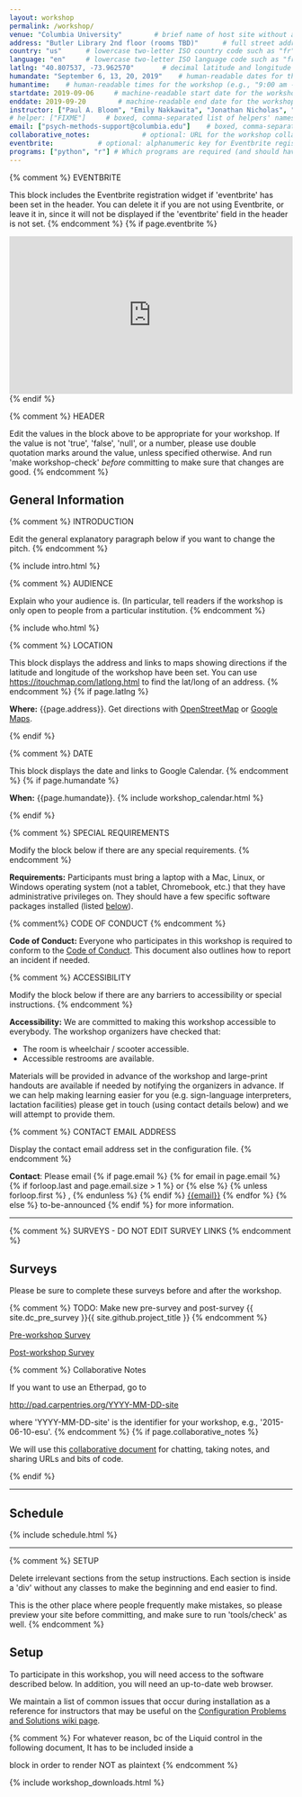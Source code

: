 ```yaml
---
layout: workshop
permalink: /workshop/
venue: "Columbia University"        # brief name of host site without address (e.g., "Euphoric State University")
address: "Butler Library 2nd floor (rooms TBD)"      # full street address of workshop (e.g., "Room A, 123 Forth Street, Blimingen, Euphoria")
country: "us"      # lowercase two-letter ISO country code such as "fr" (see https://en.wikipedia.org/wiki/ISO_3166-1#Current_codes)
language: "en"     # lowercase two-letter ISO language code such as "fr" (see https://en.wikipedia.org/wiki/List_of_ISO_639-1_codes)
latlng: "40.807537, -73.962570"       # decimal latitude and longitude of workshop venue (e.g., "41.7901128,-87.6007318" - use https://www.latlong.net/)
humandate: "September 6, 13, 20, 2019"    # human-readable dates for the workshop (e.g., "Feb 17-18, 2020")
humantime:    # human-readable times for the workshop (e.g., "9:00 am - 4:30 pm")
startdate: 2019-09-06     # machine-readable start date for the workshop in YYYY-MM-DD format like 2015-01-01
enddate: 2019-09-20        # machine-readable end date for the workshop in YYYY-MM-DD format like 2015-01-02
instructor: ["Paul A. Bloom", "Emily Nakkawita", "Jonathan Nicholas", "Ellen Tedeschi", "Monica Thieu", "Michelle VanTieghem"] # boxed, comma-separated list of instructors' names as strings, like ["Kay McNulty", "Betty Jennings", "Betty Snyder"]
# helper: ["FIXME"]     # boxed, comma-separated list of helpers' names, like ["Marlyn Wescoff", "Fran Bilas", "Ruth Lichterman"]
email: ["psych-methods-support@columbia.edu"]    # boxed, comma-separated list of contact email addresses for the host, lead instructor, or whoever else is handling questions, like ["marlyn.wescoff@example.org", "fran.bilas@example.org", "ruth.lichterman@example.org"]
collaborative_notes:             # optional: URL for the workshop collaborative notes, e.g. an Etherpad or Google Docs document
eventbrite:           # optional: alphanumeric key for Eventbrite registration, e.g., "1234567890AB" (if Eventbrite is being used)
programs: ["python", "r"] # Which programs are required (and should have installation instructions printed to the page?)
---
```


{% comment %}
EVENTBRITE

This block includes the Eventbrite registration widget if
'eventbrite' has been set in the header.  You can delete it if you
are not using Eventbrite, or leave it in, since it will not be
displayed if the 'eventbrite' field in the header is not set.
{% endcomment %}
{% if page.eventbrite %}
  <iframe
    src="https://www.eventbrite.com/tickets-external?eid={{page.eventbrite}}&ref=etckt"
    frameborder="0"
    width="100%"
    height="280px"
    scrolling="auto">
  </iframe>
{% endif %}

{% comment %}
  HEADER

  Edit the values in the block above to be appropriate for your workshop.
  If the value is not 'true', 'false', 'null', or a number, please use
  double quotation marks around the value, unless specified otherwise.
  And run 'make workshop-check' *before* committing to make sure that changes are good.
{% endcomment %}

<h2 id="general">General Information</h2>

{% comment %}
  INTRODUCTION

  Edit the general explanatory paragraph below if you want to change
  the pitch.
{% endcomment %}

{% include intro.html %}

{% comment %}
  AUDIENCE

  Explain who your audience is.  (In particular, tell readers if the
  workshop is only open to people from a particular institution.
{% endcomment %}

{% include who.html %}

{% comment %}
  LOCATION

  This block displays the address and links to maps showing directions
  if the latitude and longitude of the workshop have been set.  You
  can use https://itouchmap.com/latlong.html to find the lat/long of an
  address.
{% endcomment %}
{% if page.latlng %}
  <p id="where">
    <strong>Where:</strong>
    {{page.address}}.
    Get directions with
    <a href="//www.openstreetmap.org/?mlat={{page.latlng | replace:',','&mlon='}}&zoom=16">OpenStreetMap</a>
    or
    <a href="//maps.google.com/maps?q={{page.latlng}}">Google Maps</a>.
  </p>
{% endif %}

{% comment %}
  DATE

  This block displays the date and links to Google Calendar.
{% endcomment %}
{% if page.humandate %}
  <p id="when">
    <strong>When:</strong>
    {{page.humandate}}.
    {% include workshop_calendar.html %}
  </p>
{% endif %}

{% comment %}
  SPECIAL REQUIREMENTS

  Modify the block below if there are any special requirements.
{% endcomment %}
<p id="requirements">
  <strong>Requirements:</strong> Participants must bring a laptop with a
  Mac, Linux, or Windows operating system (not a tablet, Chromebook, etc.) that they have administrative privileges on.
  They should have a few specific software packages installed (listed <a href="#setup">below</a>).
</p>

{% comment%} CODE OF CONDUCT {% endcomment %}
<p id="code-of-conduct">
  <strong>Code of Conduct:</strong> Everyone who participates in this workshop is required to conform to the
  <a href="https://docs.carpentries.org/topic_folders/policies/code-of-conduct.html">Code of Conduct</a>.
  This document also outlines how to report an incident if needed.
</p>


{% comment %}
  ACCESSIBILITY

  Modify the block below if there are any barriers to accessibility or
  special instructions.
{% endcomment %}
<p id="accessibility">
  <strong>Accessibility:</strong> We are committed to making this workshop
  accessible to everybody.
  The workshop organizers have checked that:
</p>
<ul>
  <li>The room is wheelchair / scooter accessible.</li>
  <li>Accessible restrooms are available.</li>
</ul>
<p>
  Materials will be provided in advance of the workshop and
  large-print handouts are available if needed by notifying the
  organizers in advance.  If we can help making learning easier for
  you (e.g. sign-language interpreters, lactation facilities) please
  get in touch (using contact details below) and we will
  attempt to provide them.
</p>

{% comment %}
  CONTACT EMAIL ADDRESS

  Display the contact email address set in the configuration file.
{% endcomment %}
<p id="contact">
  <strong>Contact</strong>:
  Please email
  {% if page.email %}
    {% for email in page.email %}
      {% if forloop.last and page.email.size > 1 %}
        or
      {% else %}
        {% unless forloop.first %}
          ,
        {% endunless %}
      {% endif %}
      <a href='mailto:{{email}}'>{{email}}</a>
    {% endfor %}
  {% else %}
    to-be-announced
  {% endif %}
  for more information.
</p>

<hr/>

{% comment %}  SURVEYS - DO NOT EDIT SURVEY LINKS {% endcomment %}
<h2 id="surveys">Surveys</h2>
<p>Please be sure to complete these surveys before and after the workshop.</p>
{% comment %} TODO: Make new pre-survey and post-survey {{ site.dc_pre_survey }}{{ site.github.project_title }} {% endcomment %}
<p><a href="{{ site.pre_survey }}">Pre-workshop Survey</a></p>
<p><a href="">Post-workshop Survey</a></p>

{% comment %}
  Collaborative Notes

  If you want to use an Etherpad, go to

  http://pad.carpentries.org/YYYY-MM-DD-site

  where 'YYYY-MM-DD-site' is the identifier for your workshop,
  e.g., '2015-06-10-esu'.
{% endcomment %}
{% if page.collaborative_notes %}
  <p id="collaborative_notes">
    We will use this <a href="{{page.collaborative_notes}}">collaborative document</a> for chatting, taking notes, and sharing URLs and bits of code.
  </p>
{% endif %}

<hr/>

<h2 id="schedule">Schedule</h2>

{% include schedule.html %}

<hr/>

{% comment %}
  SETUP

  Delete irrelevant sections from the setup instructions.  Each
  section is inside a 'div' without any classes to make the beginning
  and end easier to find.

  This is the other place where people frequently make mistakes, so
  please preview your site before committing, and make sure to run
  'tools/check' as well.
{% endcomment %}

<h2 id="setup">Setup</h2>

<p>
  To participate in this workshop,
  you will need access to the software described below.
  In addition, you will need an up-to-date web browser.
</p>
<p>
  We maintain a list of common issues that occur during installation as a reference for instructors
  that may be useful on the
  <a href = "{{site.swc_github}}/workshop-template/wiki/Configuration-Problems-and-Solutions">Configuration Problems and Solutions wiki page</a>.
</p>

{% comment %}
  For whatever reason, bc of the Liquid control in the following document,
  It has to be included inside a <p></p> block in order to render NOT as plaintext
{% endcomment %}

<p>
  {% include workshop_downloads.html %}
</p>
